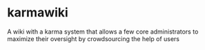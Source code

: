 # karmawiki
A wiki with a karma system that allows a few core administrators to maximize their oversight by crowdsourcing the help of users
